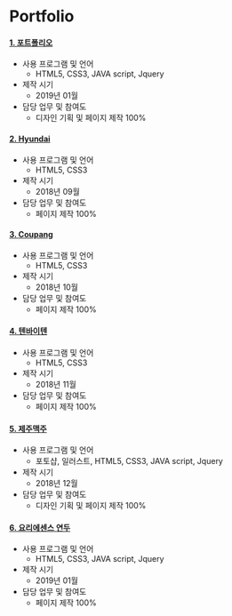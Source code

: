 # Portfolio
#### [1. 포트폴리오](http://amstar2.dothome.co.kr/) 

- 사용 프로그램 및 언어
  - HTML5, CSS3, JAVA script, Jquery
- 제작 시기
  - 2019년 01월
- 담당 업무 및 참여도
  - 디자인 기획 및 페이지 제작 100%

#### [2. Hyundai](http://amstar2.dothome.co.kr/hyundai/index.html)
- 사용 프로그램 및 언어
  - HTML5, CSS3
- 제작 시기
  - 2018년 09월
- 담당 업무 및 참여도
  - 페이지 제작 100%
  
#### [3. Coupang](http://amstar2.dothome.co.kr/coupang/index.html)
- 사용 프로그램 및 언어
  - HTML5, CSS3
- 제작 시기
  - 2018년 10월
- 담당 업무 및 참여도
  - 페이지 제작 100%
  
#### [4. 텐바이텐](http://amstar2.dothome.co.kr/10X10/)
- 사용 프로그램 및 언어
  - HTML5, CSS3
- 제작 시기
  - 2018년 11월
- 담당 업무 및 참여도
  - 페이지 제작 100%
  
#### [5. 제주맥주](http://amstar2.dothome.co.kr/jeju/index.html)
- 사용 프로그램 및 언어
  - 포토샵, 일러스트, HTML5, CSS3, JAVA script, Jquery
- 제작 시기
  - 2018년 12월
- 담당 업무 및 참여도
  - 디자인 기획 및 페이지 제작 100%
  
#### [6. 요리에센스 연두](http://amstar2.dothome.co.kr/yondu/)
- 사용 프로그램 및 언어
  - HTML5, CSS3, JAVA script, Jquery
- 제작 시기
  - 2019년 01월
- 담당 업무 및 참여도
  - 페이지 제작 100%
